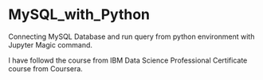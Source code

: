 # MySQL_with_Python
Connecting MySQL Database and run query from python environment with Jupyter Magic command.

I have followd the course from IBM Data Science Professional Certificate course from Coursera. 

